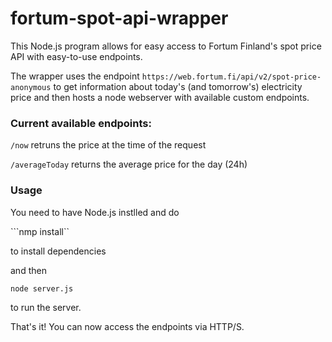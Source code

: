 # fortum-spot-api-wrapper

This Node.js program allows for easy access to Fortum Finland's spot price API with easy-to-use endpoints.

The wrapper uses the endpoint `https://web.fortum.fi/api/v2/spot-price-anonymous` to get information about today's (and tomorrow's) electricity price and then hosts a node webserver with available custom endpoints.

### Current available endpoints:

`/now` retruns the price at the time of the request

`/averageToday` returns the average price for the day (24h)

### Usage

You need to have Node.js instlled and do

```nmp install``

to install dependencies

and then 

```node server.js```

to run the server.

That's it! You can now access the endpoints via HTTP/S.